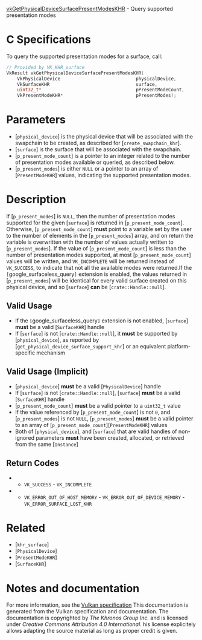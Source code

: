 [vkGetPhysicalDeviceSurfacePresentModesKHR](https://www.khronos.org/registry/vulkan/specs/1.3-extensions/man/html/vkGetPhysicalDeviceSurfacePresentModesKHR.html) - Query supported presentation modes

# C Specifications
To query the supported presentation modes for a surface, call:
```c
// Provided by VK_KHR_surface
VkResult vkGetPhysicalDeviceSurfacePresentModesKHR(
    VkPhysicalDevice                            physicalDevice,
    VkSurfaceKHR                                surface,
    uint32_t*                                   pPresentModeCount,
    VkPresentModeKHR*                           pPresentModes);
```

# Parameters
- [`physical_device`] is the physical device that will be associated with the swapchain to be created, as described for [`create_swapchain_khr`].
- [`surface`] is the surface that will be associated with the swapchain.
- [`p_present_mode_count`] is a pointer to an integer related to the number of presentation modes available or queried, as described below.
- [`p_present_modes`] is either `NULL` or a pointer to an array of [`PresentModeKHR`] values, indicating the supported presentation modes.

# Description
If [`p_present_modes`] is `NULL`, then the number of presentation modes
supported for the given [`surface`] is returned in
[`p_present_mode_count`].
Otherwise, [`p_present_mode_count`] **must**  point to a variable set by the user
to the number of elements in the [`p_present_modes`] array, and on return
the variable is overwritten with the number of values actually written to
[`p_present_modes`].
If the value of [`p_present_mode_count`] is less than the number of
presentation modes supported, at most [`p_present_mode_count`] values will be
written, and `VK_INCOMPLETE` will be returned instead of
`VK_SUCCESS`, to indicate that not all the available modes were
returned.If the `[`google_surfaceless_query`]` extension is enabled, the values
returned in [`p_present_modes`] will be identical for every valid surface
created on this physical device, and so [`surface`] **can**  be
[`crate::Handle::null`].
## Valid Usage
-    If the `[`google_surfaceless_query`]` extension is not enabled, [`surface`] **must**  be a valid [`SurfaceKHR`] handle
-    If [`surface`] is not [`crate::Handle::null`], it  **must**  be supported by [`physical_device`], as reported by [`get_physical_device_surface_support_khr`] or an equivalent platform-specific mechanism

## Valid Usage (Implicit)
-  [`physical_device`] **must**  be a valid [`PhysicalDevice`] handle
-    If [`surface`] is not [`crate::Handle::null`], [`surface`] **must**  be a valid [`SurfaceKHR`] handle
-  [`p_present_mode_count`] **must**  be a valid pointer to a `uint32_t` value
-    If the value referenced by [`p_present_mode_count`] is not `0`, and [`p_present_modes`] is not `NULL`, [`p_present_modes`] **must**  be a valid pointer to an array of [`p_present_mode_count`][`PresentModeKHR`] values
-    Both of [`physical_device`], and [`surface`] that are valid handles of non-ignored parameters  **must**  have been created, allocated, or retrieved from the same [`Instance`]

## Return Codes
*   - `VK_SUCCESS`  - `VK_INCOMPLETE` 
*   - `VK_ERROR_OUT_OF_HOST_MEMORY`  - `VK_ERROR_OUT_OF_DEVICE_MEMORY`  - `VK_ERROR_SURFACE_LOST_KHR`

# Related
- [`khr_surface`]
- [`PhysicalDevice`]
- [`PresentModeKHR`]
- [`SurfaceKHR`]

# Notes and documentation
For more information, see the [Vulkan specification](https://www.khronos.org/registry/vulkan/specs/1.3-extensions/html/vkspec.html)
This documentation is generated from the Vulkan specification and documentation.
The documentation is copyrighted by *The Khronos Group Inc.* and is licensed under *Creative Commons Attribution 4.0 International*.
his license explicitely allows adapting the source material as long as proper credit is given.
        